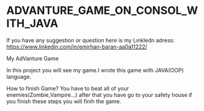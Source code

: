 # ADVANTURE_GAME_ON_CONSOL_WITH_JAVA
 If you have any suggestion or question here is my Lınkledn adress: https://www.linkedin.com/in/emirhan-baran-aa0a11222/ 
 
My AdVanture Game

In this project you will see my game.I wrote this game with JAVA(OOP) language.

How  to finish Game?
You have to  beat all of your enemies(Zombie,Vampire...) after that
you have go to your safety house if you finish these steps you will finih the game.

